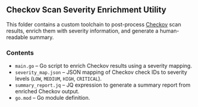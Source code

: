 ## Checkov Scan Severity Enrichment Utility

This folder contains a custom toolchain to post-process [Checkov](https://github.com/bridgecrewio/checkov) scan results, enrich them with severity information, and generate a human-readable summary.

### Contents

- `main.go` – Go script to enrich Checkov results using a severity mapping.
- `severity_map.json` – JSON mapping of Checkov check IDs to severity levels (`LOW`, `MEDIUM`, `HIGH`, `CRITICAL`).
- `summary_report.jq` – JQ expression to generate a summary report from enriched Checkov output.
- `go.mod` – Go module definition.


